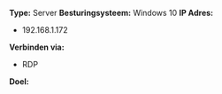 **Type:** Server
**Besturingsysteem:** Windows 10
**IP Adres:**
- 192.168.1.172

**Verbinden via:**
- RDP

**Doel:**
